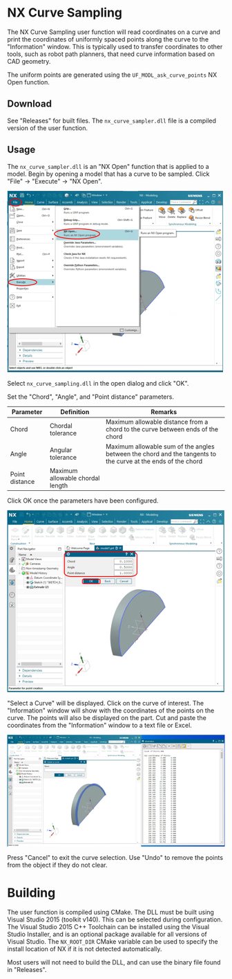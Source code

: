 # NX Curve Sampling

The NX Curve Sampling user function will read coordinates on a curve and print the coordinates of uniformly
spaced points along the curve to the "Information" window. This is typically used to transfer coordinates to
other tools, such as robot path planners, that need curve information based on CAD geometry.

The uniform points are generated using the `UF_MODL_ask_curve_points` NX Open function.

## Download

See "Releases" for built files. The `nx_curve_sampler.dll` file is a compiled version of the user function.

## Usage

The `nx_curve_sampler.dll` is an "NX Open" function that is applied to a model. Begin by opening a model
that has a curve to be sampled. Click "File" -> "Execute" -> "NX Open".

![](docs/figures/execute_nx_open.png)

Select `nx_curve_sampling.dll` in the open dialog and click "OK".

Set the "Chord", "Angle", and "Point distance" parameters.

| Parameter | Definition | Remarks |
| ---       | ---        | ---     |
| Chord | Chordal tolerance | Maximum allowable distance from a chord to the curve between ends of the chord |
| Angle | Angular tolerance | Maximum allowable sum of the angles between the chord and the tangents to the curve at the ends of the chord |
| Point distance | Maximum allowable chordal length | |

Click OK once the parameters have been configured.

![](docs/figures/parameters.png)

"Select a Curve" will be displayed. Click on the curve of interest. The "Information" window will
show with the coordinates of the points on the curve. The points will also be displayed on the part.
Cut and paste the coordinates from the "Information" window to a text file or Excel.

![](docs/figures/curve_selected.png)

Press "Cancel" to exit the curve selection. Use "Undo" to remove the points from the object if they do not clear.

# Building

The user function is compiled using CMake. The DLL must be built using Visual Studio 2015 (toolkit v140). This
can be selected during configuration. The Visual Studio 2015 C++ Toolchain can be installed using the Visual Studio
Installer, and is an optional package available for all versions of Visual Studio. The `NX_ROOT_DIR` CMake variable
can be used to specify the install location of NX if it is not detected automatically.

Most users will not need to build the DLL, and can use the binary file found in "Releases".

